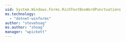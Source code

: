 ```yaml
---
uid: System.Windows.Forms.RichTextBoxWordPunctuations
ms.technology: 
  - "dotnet-winforms"
author: "stevehoag"
ms.author: "shoag"
manager: "wpickett"
---
```

